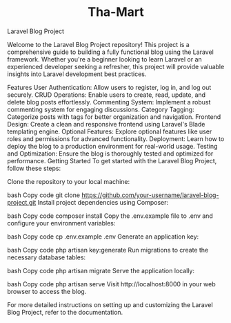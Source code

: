 <h1 align="center">Tha-Mart</h1>

Laravel Blog Project



Welcome to the Laravel Blog Project repository! This project is a comprehensive guide to building a fully functional blog using the Laravel framework. Whether you're a beginner looking to learn Laravel or an experienced developer seeking a refresher, this project will provide valuable insights into Laravel development best practices.

Features
User Authentication: Allow users to register, log in, and log out securely.
CRUD Operations: Enable users to create, read, update, and delete blog posts effortlessly.
Commenting System: Implement a robust commenting system for engaging discussions.
Category Tagging: Categorize posts with tags for better organization and navigation.
Frontend Design: Create a clean and responsive frontend using Laravel's Blade templating engine.
Optional Features: Explore optional features like user roles and permissions for advanced functionality.
Deployment: Learn how to deploy the blog to a production environment for real-world usage.
Testing and Optimization: Ensure the blog is thoroughly tested and optimized for performance.
Getting Started
To get started with the Laravel Blog Project, follow these steps:

Clone the repository to your local machine:

bash
Copy code
git clone https://github.com/your-username/laravel-blog-project.git
Install project dependencies using Composer:

bash
Copy code
composer install
Copy the .env.example file to .env and configure your environment variables:

bash
Copy code
cp .env.example .env
Generate an application key:

bash
Copy code
php artisan key:generate
Run migrations to create the necessary database tables:

bash
Copy code
php artisan migrate
Serve the application locally:

bash
Copy code
php artisan serve
Visit http://localhost:8000 in your web browser to access the blog.

For more detailed instructions on setting up and customizing the Laravel Blog Project, refer to the documentation.
